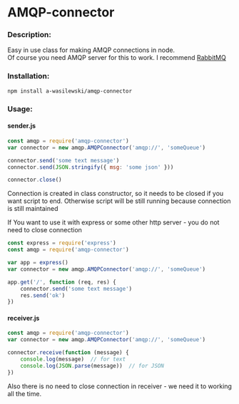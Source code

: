 # AMQP-connector

### Description:
Easy in use class for making AMQP connections in node.  
Of course you need AMQP server for this to work. I recommend [RabbitMQ](https://www.rabbitmq.com/)

### Installation:
`npm install a-wasilewski/amqp-connector`

### Usage:

#### sender.js
```js
const amqp = require('amqp-connector')
var connector = new amqp.AMQPConnector('amqp://', 'someQueue')

connector.send('some text message')
connector.send(JSON.stringify({ msg: 'some json' }))

connector.close()
```
Connection is created in class constructor, so it needs to be closed if you want script to end. Otherwise script will be still running because connection is still maintained  

If You want to use it with express or some other http server - you do not need to close connection
```js
const express = require('express')
const amqp = require('amqp-connector')

var app = express()
var connector = new amqp.AMQPConnector('amqp://', 'someQueue')

app.get('/', function (req, res) {
    connector.send('some text message')
    res.send('ok')
})

```

#### receiver.js
```js
const amqp = require('amqp-connector')
var connector = new amqp.AMQPConnector('amqp://', 'someQueue')

connector.receive(function (message) {
    console.log(message)  // for text
    console.log(JSON.parse(message))  // for JSON
})
```

Also there is no need to close connection in receiver - we need it to working all the time.
